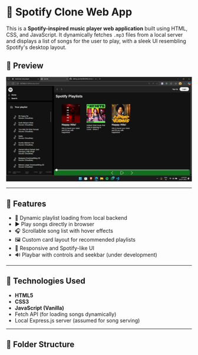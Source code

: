 # 🎵 Spotify Clone Web App

This is a **Spotify-inspired music player web application** built using HTML, CSS, and JavaScript. It dynamically fetches `.mp3` files from a local server and displays a list of songs for the user to play, with a sleek UI resembling Spotify's desktop layout.

## 📸 Preview

![App Screenshot](Assest/Images/preview.png) <!-- optional -->

---

## 🚀 Features

- 📁 Dynamic playlist loading from local backend
- ▶️ Play songs directly in browser
- 🎧 Scrollable song list with hover effects
- 🖼️ Custom card layout for recommended playlists
- 🎨 Responsive and Spotify-like UI
- 🔊 Playbar with controls and seekbar (under development)

---

## 🧰 Technologies Used

- **HTML5**
- **CSS3**
- **JavaScript (Vanilla)**
- Fetch API (for loading songs dynamically)
- Local Express.js server (assumed for song serving)

---

## 📂 Folder Structure



